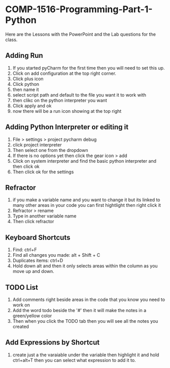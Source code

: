 # COMP-1516-Programming-Part-1-Python
Here are the Lessons with the PowerPoint and the Lab questions for the class.

## Adding Run
1. If you started pyCharm for the first time then you will need to set this up.
2. Click on add configuration at the top right corner.
3. Click plus icon
4. Click python
5. then name it
6. select script path and default to the file you want it to work with
7. then clikc on the python interpreter you want 
8. Click apply and ok
9. now there will be a run icon showing at the top right

## Adding Python Interpreter or editing it
1. File > settings > project pycharm debug
2. click project interpreter
3. Then select one from the dropdown
4. If there is no options yet then click the gear icon > add
5. Click on system interpreter and find the basic python interpreter and then click ok
6. Then click ok for the settings 

## Refractor
1. if you make a variable name and you want to change it but its linked to many other areas in your code you can first hightlight then right click it
2. Refractor > rename 
3. Type in another variable name 
4. Then click refractor

## Keyboard Shortcuts
1. Find: ctrl+F
2. Find all changes you made: alt + Shift + C
3. Duplicates items: ctrl+D
4. Hold down alt and then it only selects areas within the column as you move up and down.

## TODO List
1. Add comments right beside areas in the code that you know you need to work on
2. Add the word todo beside the '#' then it will make the notes in a green/yellow color
3. Then when you click the TODO tab then you will see all the notes you created

## Add Expressions by Shortcut
1. create just a the varaiable under the variable then highlight it and hold ctrl+alt+T then you can select what expression to add it to.
